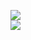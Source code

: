 [![](https://img.shields.io/badge/Made%20With-Github%20Spray-lightgrey.svg?style=for-the-badge&logo=github)](https://github.com/Annihil/github-spray#3322)  
[![](https://i.imgur.com/2DrTn0Z.gif)](https://github.com/Annihil/github-spray)